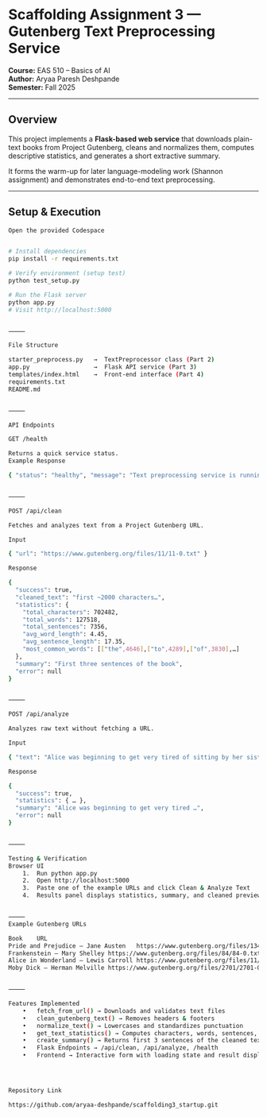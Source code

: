 
# Scaffolding Assignment 3 — Gutenberg Text Preprocessing Service  
**Course:** EAS 510 – Basics of AI  
**Author:** Aryaa Paresh Deshpande  
**Semester:** Fall 2025  

---

## Overview
This project implements a **Flask-based web service** that downloads plain-text books from Project Gutenberg, cleans and normalizes them, computes descriptive statistics, and generates a short extractive summary.

It forms the warm-up for later language-modeling work (Shannon assignment) and demonstrates end-to-end text preprocessing.

---

## Setup & Execution

```bash
Open the provided Codespace


# Install dependencies
pip install -r requirements.txt

# Verify environment (setup test)
python test_setup.py

# Run the Flask server
python app.py
# Visit http://localhost:5000


⸻

File Structure

starter_preprocess.py   →  TextPreprocessor class (Part 2)
app.py                  →  Flask API service (Part 3)
templates/index.html    →  Front-end interface (Part 4)
requirements.txt
README.md


⸻

API Endpoints

GET /health

Returns a quick service status.
Example Response

{ "status": "healthy", "message": "Text preprocessing service is running" }


⸻

POST /api/clean

Fetches and analyzes text from a Project Gutenberg URL.

Input

{ "url": "https://www.gutenberg.org/files/11/11-0.txt" }

Response

{
  "success": true,
  "cleaned_text": "first ~2000 characters…",
  "statistics": {
    "total_characters": 702482,
    "total_words": 127518,
    "total_sentences": 7356,
    "avg_word_length": 4.45,
    "avg_sentence_length": 17.35,
    "most_common_words": [["the",4646],["to",4289],["of",3830],…]
  },
  "summary": "First three sentences of the book",
  "error": null
}


⸻

POST /api/analyze

Analyzes raw text without fetching a URL.

Input

{ "text": "Alice was beginning to get very tired of sitting by her sister on the bank." }

Response

{
  "success": true,
  "statistics": { … },
  "summary": "Alice was beginning to get very tired …",
  "error": null
}


⸻

Testing & Verification
Browser UI
	1.	Run python app.py
	2.	Open http://localhost:5000
	3.	Paste one of the example URLs and click Clean & Analyze Text
	4.	Results panel displays statistics, summary, and cleaned preview.


⸻
Example Gutenberg URLs

Book	URL
Pride and Prejudice – Jane Austen	https://www.gutenberg.org/files/1342/1342-0.txt
Frankenstein – Mary Shelley	https://www.gutenberg.org/files/84/84-0.txt
Alice in Wonderland – Lewis Carroll	https://www.gutenberg.org/files/11/11-0.txt
Moby Dick – Herman Melville	https://www.gutenberg.org/files/2701/2701-0.txt


⸻

Features Implemented
	•	fetch_from_url() → Downloads and validates text files
	•	clean_gutenberg_text() → Removes headers & footers
	•	normalize_text() → Lowercases and standardizes punctuation
	•	get_text_statistics() → Computes characters, words, sentences, averages, top 10 words
	•	create_summary() → Returns first 3 sentences of the cleaned text
	•	Flask Endpoints → /api/clean, /api/analyze, /health
	•	Frontend → Interactive form with loading state and result display




Repository Link 

https://github.com/aryaa-deshpande/scaffolding3_startup.git

